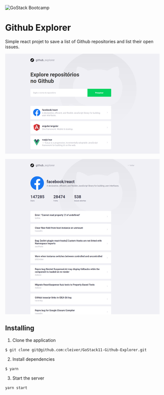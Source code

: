 ![GoStack Bootcamp](https://storage.googleapis.com/golden-wind/bootcamp-gostack/header-desafios.png "GoStack Bootcamp")

# Github Explorer

Simple react projet to save a list of Github repositories and list their open issues.

![Main screen](screenshot_01.png "Main screen")

![Details page](screenshot_02.png "Details page")

## Installing
1. Clone the application

```
$ git clone git@github.com:cleiver/GoStack11-Github-Explorer.git
```

2. Install dependencies

```
$ yarn
```

3. Start the server

```
yarn start
```
